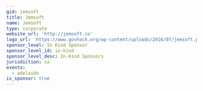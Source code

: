 ```yaml
---
gid: jemsoft
title: Jemsoft
name: Jemsoft
type: corporate
website_url: 'http://jemsoft.co'
logo_url: 'https://www.govhack.org/wp-content/uploads/2016/07/jemsoft.png'
sponsor_level: In Kind Sponsor
sponsor_level_id: in-kind
sponsor_level_desc: In-Kind Sponsors
jurisdiction: sa
events:
  - adelaide
is_sponsor: true
---
```

